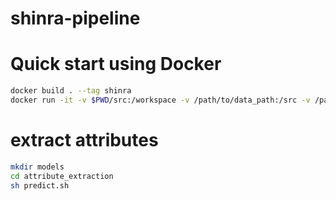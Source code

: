 # shinra-pipeline

# Quick start using Docker
```bash
docker build . --tag shinra
docker run -it -v $PWD/src:/workspace -v /path/to/data_path:/src -v /path/to/model_path:/models shinra
```

# extract attributes
```bash
mkdir models
cd attribute_extraction
sh predict.sh
```